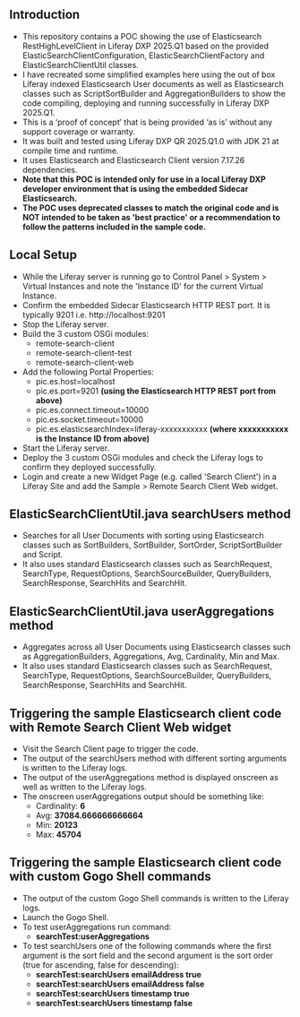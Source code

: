 ## Introduction ##
- This repository contains a POC showing the use of Elasticsearch RestHighLevelClient in Liferay DXP 2025.Q1 based on the provided ElasticSearchClientConfiguration, ElasticSearchClientFactory and ElasticSearchClientUtil classes.
- I have recreated some simplified examples here using the out of box Liferay indexed Elasticsearch User documents as well as Elasticsearch classes such as ScriptSortBuilder and AggregationBuilders to show the code compiling, deploying and running successfully in Liferay DXP 2025.Q1.
- This is a ‘proof of concept’ that is being provided ‘as is’ without any support coverage or warranty.
- It was built and tested using Liferay DXP QR 2025.Q1.0 with JDK 21 at compile time and runtime.
- It uses Elasticsearch and Elasticsearch Client version 7.17.26 dependencies.
- **Note that this POC is intended only for use in a local Liferay DXP developer environment that is using the embedded Sidecar Elasticsearch.**
- **The POC uses deprecated classes to match the original code and is NOT intended to be taken as 'best practice' or a recommendation to follow the patterns included in the sample code.**

## Local Setup ##
- While the Liferay server is running go to Control Panel > System > Virtual Instances and note the 'Instance ID' for the current Virtual Instance.
- Confirm the embedded Sidecar Elasticsearch HTTP REST port. It is typically 9201 i.e. http://localhost:9201
- Stop the Liferay server.
- Build the 3 custom OSGi modules:
  - remote-search-client
  - remote-search-client-test
  - remote-search-client-web
- Add the following Portal Properties:
  - pic.es.host=localhost
  - pic.es.port=9201 **(using the Elasticsearch HTTP REST port from above)**
  - pic.es.connect.timeout=10000
  - pic.es.socket.timeout=10000
  - pic.es.elasticsearchIndex=liferay-xxxxxxxxxxx **(where xxxxxxxxxxx is the Instance ID from above)**
- Start the Liferay server.
- Deploy the 3 custom OSGi modules and check the Liferay logs to confirm they deployed successfully.
- Login and create a new Widget Page (e.g. called 'Search Client') in a Liferay Site and add the Sample > Remote Search Client Web widget.

## ElasticSearchClientUtil.java searchUsers method ##
- Searches for all User Documents with sorting using Elasticsearch classes such as SortBuilders, SortBuilder, SortOrder, ScriptSortBuilder and Script.
- It also uses standard Elasticsearch classes such as SearchRequest, SearchType, RequestOptions, SearchSourceBuilder, QueryBuilders, SearchResponse, SearchHits and SearchHit.

## ElasticSearchClientUtil.java userAggregations method ##
- Aggregates across all User Documents using Elasticsearch classes such as AggregationBuilders, Aggregations, Avg, Cardinality, Min and Max.
- It also uses standard Elasticsearch classes such as SearchRequest, SearchType, RequestOptions, SearchSourceBuilder, QueryBuilders, SearchResponse, SearchHits and SearchHit.

## Triggering the sample Elasticsearch client code with Remote Search Client Web widget ##
- Visit the Search Client page to trigger the code.
- The output of the searchUsers method with different sorting arguments is written to the Liferay logs.
- The output of the userAggregations method is displayed onscreen as well as written to the Liferay logs.
- The onscreen userAggregations output should be something like:
  - Cardinality: **6**
  - Avg: **37084.666666666664**
  - Min: **20123**
  - Max: **45704**

## Triggering  the sample Elasticsearch client code with custom Gogo Shell commands ##
 - The output of the custom Gogo Shell commands is written to the Liferay logs.
- Launch the Gogo Shell.
- To test userAggregations run command:
  - **searchTest:userAggregations**
- To test searchUsers one of the following commands where the first argument is the sort field and the second argument is the sort order (true for ascending, false for descending):
  - **searchTest:searchUsers emailAddress true**
  - **searchTest:searchUsers emailAddress false**
  - **searchTest:searchUsers timestamp true**
  - **searchTest:searchUsers timestamp false**
